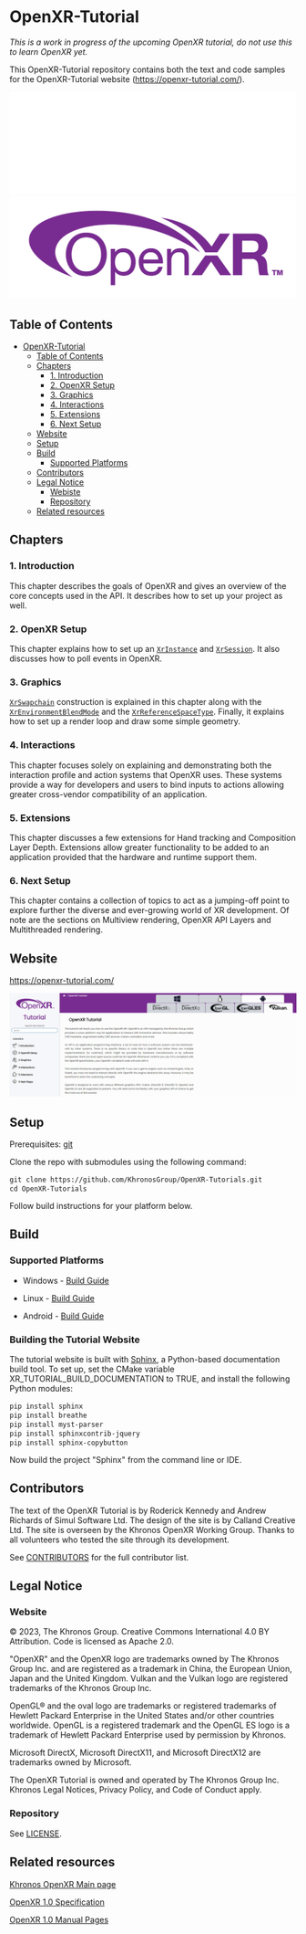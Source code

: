 # OpenXR-Tutorial

*This is a work in progress of the upcoming OpenXR tutorial, do not use this to learn OpenXR yet.*

This OpenXR-Tutorial repository contains both the text and code samples for the OpenXR-Tutorial website (https://openxr-tutorial.com/).

![image](tutorial/images/OpenXR_500px_Feb17_White.png#gh-dark-mode-only)
![image](tutorial/images/OpenXR_500px_Feb17_RGB.png#gh-light-mode-only)

## Table of Contents
- [OpenXR-Tutorial](#openxr-tutorial)
  - [Table of Contents](#table-of-contents)
  - [Chapters](#chapters)
    - [1. Introduction](#1-introduction)
    - [2. OpenXR Setup](#2-openxr-setup)
    - [3. Graphics](#3-graphics)
    - [4. Interactions](#4-interactions)
    - [5. Extensions](#5-extensions)
    - [6. Next Setup](#6-next-setup)
  - [Website](#website)
  - [Setup](#setup)
  - [Build](#build)
    - [Supported Platforms](#supported-platforms)
  - [Contributors](#contributors)
  - [Legal Notice](#legal-notice)
    - [Webiste](#webiste)
    - [Repository](#repository)
  - [Related resources](#related-resources)

## Chapters

### 1. Introduction
This chapter describes the goals of OpenXR and gives an overview of the core concepts used in the API. It describes how to set up your project as well.

### 2. OpenXR Setup
This chapter explains how to set up an [`XrInstance`](https://registry.khronos.org/OpenXR/specs/1.0/man/html/XrInstance.html) and [`XrSession`](https://registry.khronos.org/OpenXR/specs/1.0/man/html/XrSession.html). It also discusses how to poll events in OpenXR.

### 3. Graphics
[`XrSwapchain`](https://registry.khronos.org/OpenXR/specs/1.0/man/html/XrSwapchain.html) construction is explained in this chapter along with the [`XrEnvironmentBlendMode`](https://registry.khronos.org/OpenXR/specs/1.0/man/html/XrEnvironmentBlendMode.html) and the [`XrReferenceSpaceType`](https://registry.khronos.org/OpenXR/specs/1.0/man/html/XrReferenceSpaceType.html). Finally, it explains how to set up a render loop and draw some simple geometry.

### 4. Interactions
This chapter focuses solely on explaining and demonstrating both the interaction profile and action systems that OpenXR uses. These systems provide a way for developers and users to bind inputs to actions allowing greater cross-vendor compatibility of an application.

### 5. Extensions
This chapter discusses a few extensions for Hand tracking and Composition Layer Depth. Extensions allow greater functionality to be added to an application provided that the hardware and runtime support them.

### 6. Next Setup
This chapter contains a collection of topics to act as a jumping-off point to explore further the diverse and ever-growing world of XR development. Of note are the sections on Multiview rendering, OpenXR API Layers and Multithreaded rendering.


## Website

https://openxr-tutorial.com/

![image](tutorial/screencapture-openxr-tutorial-index.png)

## Setup

Prerequisites: [git](https://git-scm.com/downloads)

Clone the repo with submodules using the following command:
```
git clone https://github.com/KhronosGroup/OpenXR-Tutorials.git
cd OpenXR-Tutorials
```
Follow build instructions for your platform below.

## Build

### Supported Platforms
* Windows - [Build Guide](BUILD.md#windows)

* Linux - [Build Guide](BUILD.md#linux)

* Android - [Build Guide](BUILD.md#android)

### Building the Tutorial Website

The tutorial website is built with [Sphinx](https://www.sphinx-doc.org), a Python-based documentation build tool. To set up, set the CMake variable XR_TUTORIAL_BUILD_DOCUMENTATION to TRUE, and install the following Python modules:

```
pip install sphinx
pip install breathe
pip install myst-parser
pip install sphinxcontrib-jquery
pip install sphinx-copybutton
```

Now build the project "Sphinx" from the command line or IDE.

## Contributors

The text of the OpenXR Tutorial is by Roderick Kennedy and Andrew Richards of Simul Software Ltd. The design of the site is by Calland Creative Ltd. The site is overseen by the Khronos OpenXR Working Group. Thanks to all volunteers who tested the site through its development.

See [CONTRIBUTORS](CONTRIBUTORS.md) for the full contributor list.

## Legal Notice

### Website

© 2023, The Khronos Group. Creative Commons International 4.0 BY Attribution. Code is licensed as Apache 2.0.

"OpenXR" and the OpenXR logo are trademarks owned by The Khronos Group Inc. and are registered as a trademark in China, the European Union, Japan and the United Kingdom. Vulkan and the Vulkan logo are registered trademarks of the Khronos Group Inc.

OpenGL® and the oval logo are trademarks or registered trademarks of Hewlett Packard Enterprise in the United States and/or other countries worldwide. OpenGL is a registered trademark and the OpenGL ES logo is a trademark of Hewlett Packard Enterprise used by permission by Khronos.

Microsoft DirectX, Microsoft DirectX11, and Microsoft DirectX12 are trademarks owned by Microsoft.

The OpenXR Tutorial is owned and operated by The Khronos Group Inc. Khronos Legal Notices, Privacy Policy, and Code of Conduct apply.

### Repository

See [LICENSE](LICENSE).

## Related resources

[Khronos OpenXR Main page](https://www.khronos.org/openxr/)

[OpenXR 1.0 Specification](https://registry.khronos.org/OpenXR/specs/1.0/html/xrspec.html)

[OpenXR 1.0 Manual Pages](https://registry.khronos.org/OpenXR/specs/1.0/man/html/openxr.html)